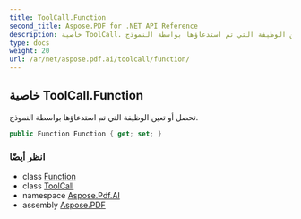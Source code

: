 ```yaml
---
title: ToolCall.Function
second_title: Aspose.PDF for .NET API Reference
description: خاصية ToolCall. تحصل أو تعين الوظيفة التي تم استدعاؤها بواسطة النموذج
type: docs
weight: 20
url: /ar/net/aspose.pdf.ai/toolcall/function/
---
```

## خاصية ToolCall.Function

تحصل أو تعين الوظيفة التي تم استدعاؤها بواسطة النموذج.

```csharp
public Function Function { get; set; }
```

### انظر أيضًا

* class [Function](../../function/)
* class [ToolCall](../)
* namespace [Aspose.Pdf.AI](../../../aspose.pdf.ai/)
* assembly [Aspose.PDF](../../../)